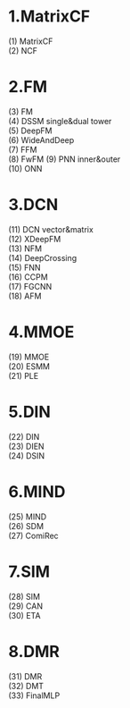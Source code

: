 # 1.MatrixCF
(1) MatrixCF  
(2) NCF  

# 2.FM
(3) FM  
(4) DSSM    single&dual tower  
(5) DeepFM  
(6) WideAndDeep  
(7) FFM  
(8) FwFM
(9) PNN     inner&outer  
(10) ONN  

# 3.DCN
(11) DCN     vector&matrix  
(12) XDeepFM  
(13) NFM  
(14) DeepCrossing  
(15) FNN  
(16) CCPM  
(17) FGCNN  
(18) AFM  

# 4.MMOE
(19) MMOE  
(20) ESMM  
(21) PLE  

# 5.DIN
(22) DIN  
(23) DIEN  
(24) DSIN

# 6.MIND
(25) MIND  
(26) SDM  
(27) ComiRec  

# 7.SIM
(28) SIM  
(29) CAN   
(30) ETA    

# 8.DMR
(31) DMR  
(32) DMT  
(33) FinalMLP  

